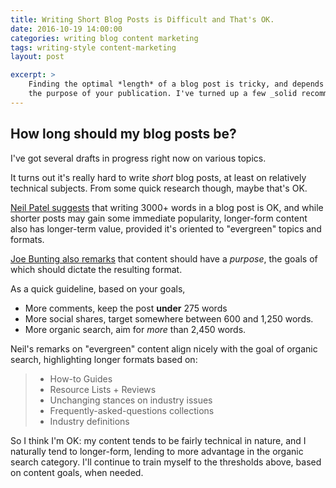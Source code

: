 ```yaml
---
title: Writing Short Blog Posts is Difficult and That's OK.
date: 2016-10-19 14:00:00
categories: writing blog content marketing
tags: writing-style content-marketing
layout: post

excerpt: >
    Finding the optimal *length* of a blog post is tricky, and depends on your subject matter, your audience, and
    the purpose of your publication. I've turned up a few _solid recommendations_ for targeting Social media, organic search, and reader engagement with different formats.
---
```


## How long should my blog posts be?

I've got several drafts in progress right now on various topics.

It turns out it's really hard to write *short* blog posts, at least on relatively technical subjects. From some quick research though, maybe that's OK.

[Neil Patel suggests][1] that writing 3000+ words in a blog post is OK, and while shorter posts may gain some immediate popularity, longer-form content also has longer-term value, provided it's oriented to "evergreen" topics and formats.

[Joe Bunting also remarks][2] that content should have a _purpose_, the goals of which should dictate the resulting format.

As a quick guideline, based on your goals,

- More comments, keep the post **under** 275 words
- More social shares, target somewhere between 600 and 1,250 words.
- More organic search, aim for _more_ than 2,450 words.

Neil's remarks on "evergreen" content align nicely with the goal of organic search, highlighting longer formats based on:

> - How-to Guides
> - Resource Lists + Reviews
> - Unchanging stances on industry issues
> - Frequently-asked-questions collections
> - Industry definitions

So I think I'm OK: my content tends to be fairly technical in nature, and I naturally tend to longer-form, lending to more advantage in the organic search category. I'll continue to train myself to the thresholds above, based on content goals, when needed.


[1]: http://neilpatel.com/2015/11/26/why-you-need-to-create-evergreen-long-form-content-and-how-to-produce-it/
[2]: http://thewritepractice.com/blog-post-length/